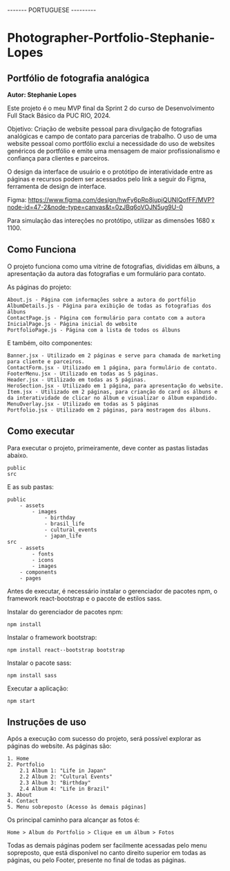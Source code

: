 ------- PORTUGUESE ---------

# Photographer-Portfolio-Stephanie-Lopes
## Portfólio de fotografia analógica
**Autor: Stephanie Lopes**

Este projeto é o meu MVP final da Sprint 2 do curso de Desenvolvimento Full Stack Básico da PUC RIO, 2024.

Objetivo: Criação de website pessoal para divulgação de fotografias analógicas e campo de contato para parcerias de trabalho. O uso de uma website pessoal como portfólio exclui a necessidade do uso de websites genéricos de portfólio e emite uma mensagem de maior profissionalismo e confiança para clientes e parceiros.

O design da interface de usuário e o protótipo de interatividade entre as páginas e recursos podem ser acessados pelo link a seguir do Figma, ferramenta de design de interface.

Figma: https://www.figma.com/design/hwFy6pRp8jupjQUNIQofFF/MVP?node-id=47-2&node-type=canvas&t=0zJBq6oVOJN5ug9U-0

Para simulação das intereções no protótipo, utilizar as dimensões 1680 x 1100.

## Como Funciona

O projeto funciona como uma vitrine de fotografias, divididas em álbuns, a apresentação da autora das fotografias e um formulário para contato.

As páginas do projeto:
```
About.js - Página com informações sobre a autora do portfólio
AlbumDetails.js - Página para exibição de todas as fotografias dos álbuns
ContactPage.js - Página com formulário para contato com a autora
InicialPage.js - Página inicial do website
PortfolioPage.js - Página com a lista de todos os álbuns
```

E também, oito componentes:
```
Banner.jsx - Utilizado em 2 páginas e serve para chamada de marketing para cliente e parceiros.
ContactForm.jsx - Utilizado em 1 página, para formulário de contato.
FooterMenu.jsx - Utilizado em todas as 5 páginas.
Header.jsx - Utilizado em todas as 5 páginas.
HeroSection.jsx - Utilizado em 1 página, para apresentação do website.
Item.jsx - Utilizado em 2 páginas, para crianção do card os álbuns e da interatividade de clicar no álbum e visualizar o álbum expandido.
MenuOverlay.jsx - Utilizado em todas as 5 páginas
Portfolio.jsx - Utilizado em 2 páginas, para mostragem dos álbuns.
```

## Como executar

Para executar o projeto, primeiramente, deve conter as pastas listadas abaixo.
```
public
src
```
E as sub pastas:
```
public
    - assets
        - images
            - birthday
            - brasil_life
            - cultural_events
            - japan_life
src
    - assets
        - fonts
        - icons
        - images
    - components
    - pages
```

Antes de executar, é necessário instalar o gerenciador de pacotes npm, o framework react-bootstrap e o pacote de estilos sass.

Instalar do gerenciador de pacotes npm:
```
npm install
```
Instalar o framework bootstrap:
```
npm install react--bootstrap bootstrap
```
Instalar o pacote sass:
```
npm install sass
```
Executar a aplicação:
```
npm start
```

## Instruções de uso

Após a execução com sucesso do projeto, será possível explorar as páginas do website. As páginas são:

```
1. Home
2. Portfolio
    2.1 Album 1: "Life in Japan"
    2.2 Album 2: "Cultural Events"
    2.3 Album 3: "Birthday"
    2.4 Album 4: "Life in Brazil"
3. About
4. Contact
5. Menu sobreposto (Acesso às demais páginas]
```

Os principal caminho para alcançar as fotos é:
```
Home > Album do Portfolio > Clique em um álbum > Fotos
```
Todas as demais páginas podem ser facilmente acessadas pelo menu sopreposto, que está disponível no canto direito superior em todas as páginas, ou pelo Footer, presente no final de todas as páginas.
